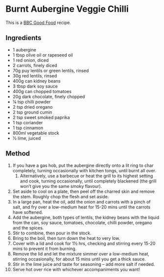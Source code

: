 # Burnt Aubergine Veggie Chilli #

This is a [BBC Good Food](https://www.bbcgoodfood.com/recipes/burnt-aubergine-veggie-chilli) recipe.

## Ingredients ##

- 1 aubergine
- 1 tbsp olive oil or rapeseed oil
- 1 red onion, diced
- 2 carrots, finely diced
- 70g puy lentils or green lentils, rinsed
- 30g red lentils, rinsed
- 400g can kidney beans
- 3 tbsp dark soy sauce
- 400g can chopped tomatoes
- 20g dark chocolate, finely chopped
- ¼ tsp chilli powder
- 2 tsp dried oregano
- 2 tsp ground cumin
- 2 tsp sweet smoked paprika
- 1 tsp coriander
- 1 tsp cinnamon
- 800ml vegetable stock
- ½ lime, juiced

## Method ##

1. If you have a gas hob, put the aubergine directly onto a lit ring to char completely, turning occasionally with kitchen tongs, until burnt all over.
    1.  Alternatively, use a barbecue or heat the grill to its highest setting and cook, turning occasionally, until completely blackened (the grill won’t give you the same smoky flavour).
1. Set aside to cool on a plate, then peel off the charred skin and remove the stem. Roughly chop the flesh and set aside.
1. In a large pan, heat the oil, add the onion and carrots with a pinch of salt, and fry over a low-medium heat for 15-20 mins until the carrots have softened.
1. Add the aubergine, both types of lentils, the kidney beans with the liquid from the can, soy sauce, tomatoes, chocolate, chilli powder, oregano and the spices.
1. Stir to combine, then pour in the stock.
1. Bring to the boil, then turn down the heat to very low.
1. Cover with a lid and cook for 1½ hrs, checking and stirring every 15-20 mins to prevent it from burning.
1. Remove the lid and let the mixture simmer over a low-medium heat, stirring occasionally, for about 15 mins until you get a thick sauce.
1. Stir in the lime juice and taste for seasoning – add more salt if needed.
1. Serve hot over rice with whichever accompaniments you want!
